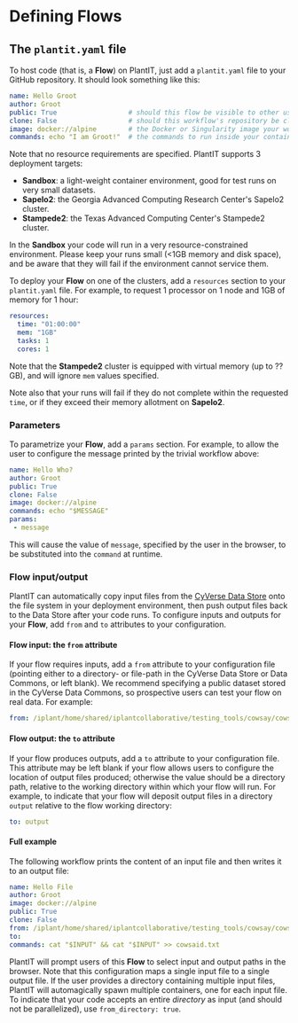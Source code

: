 # Defining Flows

## The `plantit.yaml` file

To host code (that is, a **Flow**) on PlantIT, just add a `plantit.yaml` file to your GitHub repository. It should look something like this:

```yaml
name: Hello Groot
author: Groot
public: True                  # should this flow be visible to other users of PlantIT?
clone: False                  # should this workflow's repository be cloned to the deployment target before running?
image: docker://alpine        # the Docker or Singularity image your workflow's container(s) will be built from
commands: echo "I am Groot!"  # the commands to run inside your container(s)
```

Note that no resource requirements are specified. PlantIT supports 3 deployment targets:
 
 - **Sandbox**: a light-weight container environment, good for test runs on very small datasets.
 - **Sapelo2**: the Georgia Advanced Computing Research Center's Sapelo2 cluster.
 - **Stampede2**: the Texas Advanced Computing Center's Stampede2 cluster.
 
In the **Sandbox** your code will run in a very resource-constrained environment. Please keep your runs small (<1GB memory and disk space), and be aware that they will fail if the environment cannot service them.

To deploy your **Flow** on one of the clusters, add a `resources` section to your `plantit.yaml` file. For example, to request 1 processor on 1 node and 1GB of memory for 1 hour:

```yaml
resources:
  time: "01:00:00"
  mem: "1GB"
  tasks: 1
  cores: 1
```

Note that the **Stampede2** cluster is equipped with virtual memory (up to ?? GB), and will ignore `mem` values specified.

Note also that your runs will fail if they do not complete within the requested `time`, or if they exceed their memory allotment on **Sapelo2**.

### Parameters

To parametrize your **Flow**, add a `params` section. For example, to allow the user to configure the message printed by the trivial workflow above:

```yaml
name: Hello Who?
author: Groot
public: True
clone: False
image: docker://alpine
commands: echo "$MESSAGE"
params:
 - message
```

This will cause the value of `message`, specified by the user in the browser, to be substituted into the `command` at runtime.

### Flow input/output

PlantIT can automatically copy input files from the [CyVerse Data Store](https://www.cyverse.org/data-store) onto the file system in your deployment environment, then push output files back to the Data Store after your code runs. To configure inputs and outputs for your **Flow**, add `from` and `to` attributes to your configuration.

#### Flow input: the `from` attribute

If your flow requires inputs, add a `from` attribute to your configuration file (pointing either to a directory- or file-path in the CyVerse Data Store or Data Commons, or left blank). We recommend specifying a public dataset stored in the CyVerse Data Commons, so prospective users can test your flow on real data. For example:

```yaml
from: /iplant/home/shared/iplantcollaborative/testing_tools/cowsay/cowsay.txt
```

#### Flow output: the `to` attribute

If your flow produces outputs, add a `to` attribute to your configuration file. This attribute may be left blank if your flow allows users to configure the location of output files produced; otherwise the value should be a directory path, relative to the working directory within which your flow will run. For example, to indicate that your flow will deposit output files in a directory `output` relative to the flow working directory:

```yaml
to: output
```

#### Full example

The following workflow prints the content of an input file and then writes it to an output file:

```yaml
name: Hello File
author: Groot
image: docker://alpine
public: True
clone: False
from: /iplant/home/shared/iplantcollaborative/testing_tools/cowsay/cowsay.txt
to:
commands: cat "$INPUT" && cat "$INPUT" >> cowsaid.txt
```

PlantIT will prompt users of this **Flow** to select input and output paths in the browser. Note that this configuration maps a single input file to a single output file. If the user provides a directory containing multiple input files, PlantIT will automagically spawn multiple containers, one for each input file. To indicate that your code accepts an entire *directory* as input (and should not be parallelized), use `from_directory: true`.
